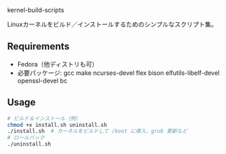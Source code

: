  kernel-build-scripts

Linuxカーネルをビルド／インストールするためのシンプルなスクリプト集。

## Requirements
- Fedora（他ディストリも可）
- 必要パッケージ: gcc make ncurses-devel flex bison elfutils-libelf-devel openssl-devel bc

## Usage
```bash
# ビルド＆インストール（例）
chmod +x install.sh uninstall.sh
./install.sh  # カーネルをビルドして /boot に導入、grub 更新など
# ロールバック
./uninstall.sh
